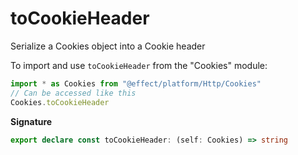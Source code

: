 # toCookieHeader

Serialize a Cookies object into a Cookie header

To import and use `toCookieHeader` from the "Cookies" module:

```ts
import * as Cookies from "@effect/platform/Http/Cookies"
// Can be accessed like this
Cookies.toCookieHeader
```

**Signature**

```ts
export declare const toCookieHeader: (self: Cookies) => string
```
